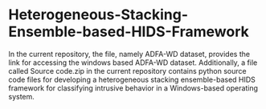 # Heterogeneous-Stacking-Ensemble-based-HIDS-Framework
In the current repository, the file, namely ADFA-WD dataset, provides the link for accessing the windows based ADFA-WD dataset. Additionally, a file called Source code.zip in the current repository contains python source code files for developing a heterogeneous stacking ensemble-based HIDS framework for classifying intrusive behavior in a Windows-based operating system.
